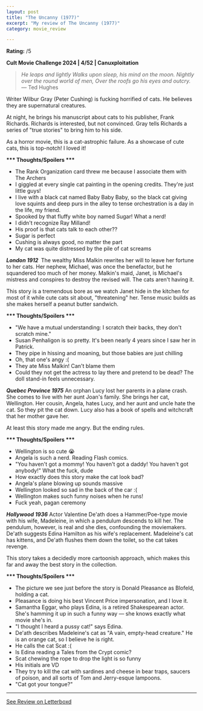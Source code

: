 ```yaml
---
layout: post
title: "The Uncanny (1977)"
excerpt: "My review of The Uncanny (1977)"
category: movie_review

---
```


**Rating:** /5

<b>Cult Movie Challenge 2024 | 4/52 | Canuxploitation</b>

<blockquote><i>He leaps and lightly
</i><i>Walks upon sleep, his mind on the moon.
</i><i>Nightly over the round world of men,
</i><i>Over the roofs go his eyes and outcry.
</i>— Ted Hughes</blockquote>Writer Wilbur Gray (Peter Cushing) is fucking horrified of cats. He believes they are supernatural creatures.

At night, he brings his manuscript about cats to his publisher, Frank Richards. Richards is interested, but not convinced. Gray tells Richards a series of "true stories" to bring him to his side.

As a horror movie, this is a cat-astrophic failure. As a showcase of cute cats, this is top-notch! I loved it!

<b>*** Thoughts/Spoilers ***</b>
* The Rank Organization card threw me because I associate them with The Archers
* I giggled at every single cat painting in the opening credits. They're just little guys!
* I live with a black cat named Baby Baby Baby, so the black cat giving love squints and deep purs in the alley to tense orchestration is a day in the life, my friend.
* Spooked by that fluffy white boy named Sugar! What a nerd!
* I didn't recognize Ray Milland!
* His proof is that cats talk to each other??
* Sugar is perfect
* Cushing is always good, no matter the part
* My cat was quite distressed by the pile of cat screams



<b><i>London 1912 </i></b>
The wealthy Miss Malkin rewrites her will to leave her fortune to her cats. Her nephew, Michael, was once the benefactor, but he squandered too much of her money. Malkin's maid, Janet, is Michael's mistress and conspires to destroy the revised will. The cats aren't having it.

This story is a tremendous bore as we watch Janet hide in the kitchen for most of it while cute cats sit about, "threatening" her. Tense music builds as she makes herself a peanut butter sandwich.

<b>*** Thoughts/Spoilers ***</b>
* "We have a mutual understanding: I scratch their backs, they don't scratch mine."
* Susan Penhaligon is so pretty. It's been nearly 4 years since I saw her in Patrick.
* They pipe in hissing and moaning, but those babies are just chilling
* Oh, that one's angy :(
* They ate Miss Malkin! Can't blame them
* Could they not get the actress to lay there and pretend to be dead? The doll stand-in feels unnecessary.



<b><i>Quebec Province 1975</i></b>
An orphan Lucy lost her parents in a plane crash. She comes to live with her aunt Joan's family. She brings her cat, Wellington. Her cousin, Angela, hates Lucy, and her aunt and uncle hate the cat. So they pit the cat down. Lucy also has a book of spells and witchcraft that her mother gave her. 

At least this story made me angry. But the ending rules.

<b>*** Thoughts/Spoilers ***</b>
* Wellington is so cute 😭
* Angela is such a nerd. Reading Flash comics.
* "You haven't got a mommy! You haven't got a daddy! You haven't got anybody!" What the fuck, dude
* How exactly does this story make the cat look bad?
* Angela's plane blowing up sounds massive
* Wellington looked so sad in the back of the car :(
* Wellington makes such funny noises when he runs!
* Fuck yeah, pagan ceremony



<b><i>Hollywood 1936</i></b>
Actor Valentine De'ath does a Hammer/Poe-type movie with his wife, Madeleine, in which a pendulum descends to kill her. The pendulum, however, is real and she dies, confounding the moviemakers. De'ath suggests Edina Hamilton as his wife's replacement. Madeleine's cat has kittens, and De'ath flushes them down the toilet, so the cat takes revenge.

This story takes a decidedly more cartoonish approach, which makes this far and away the best story in the collection.

<b>*** Thoughts/Spoilers ***</b>
* The picture we see just before the story is Donald Pleasance as Blofeld, holding a cat.
* Pleasance is doing his best Vincent Price impersonation, and I love it.
* Samantha Eggar, who plays Edina, is a retired Shakespearean actor. She's hamming it up in such a funny way — she knows exactly what movie she's in.
* "I thought I heard a pussy cat!" says Edina.
* De'ath describes Madeleine's cat as "A vain, empty-head creature." He is an orange cat, so I believe he is right.
* He calls the cat Scat :(
* Is Edina reading a Tales from the Crypt comic?
* Scat chewing the rope to drop the light is so funny
* His initials are VD
* They try to kill the cat with sardines and cheese in bear traps, saucers of poison, and all sorts of Tom and Jerry-esque lampoons.
* "Cat got your tongue?"

<hr>

[See Review on Letterboxd](https://boxd.it/5EI9n7)
